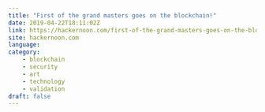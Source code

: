 ```yaml
---
title: "First of the grand masters goes on the blockchain!"
date: 2019-04-22T18:11:02Z
link: https://hackernoon.com/first-of-the-grand-masters-goes-on-the-blockchain-59829b93aa7e?source=rss----3a8144eabfe3---4
site: hackernoon.com
language: 
category:
	- blockchain
	- security
	- art
	- technology
	- validation
draft: false
---
```

